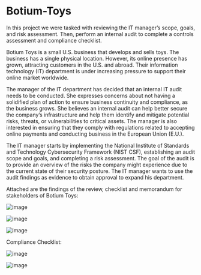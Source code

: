 # Botium-Toys
In this project we were tasked with reviewing the IT manager’s scope, goals, and risk assessment. Then, perform an internal audit to complete a controls assessment and compliance checklist.

Botium Toys is a small U.S. business that develops and sells toys. The business has a single physical location. However, its online presence has grown, attracting customers in the U.S. and abroad. Their information technology (IT) department is under increasing pressure to support their online market worldwide. 

The manager of the IT department has decided that an internal IT audit needs to be conducted. She expresses concerns about not having a solidified plan of action to ensure business continuity and compliance, as the business grows. She believes an internal audit can help better secure the company’s infrastructure and help them identify and mitigate potential risks, threats, or vulnerabilities to critical assets. The manager is also interested in ensuring that they comply with regulations related to accepting online payments and conducting business in the European Union (E.U.).   

The IT manager starts by implementing the National Institute of Standards and Technology Cybersecurity Framework (NIST CSF), establishing an audit scope and goals, and completing a risk assessment. The goal of the audit is to provide an overview of the risks the company might experience due to the current state of their security posture. The IT manager wants to use the audit findings as evidence to obtain approval to expand his department. 

Attached are the findings of the review, checklist and memorandum for stakeholders of Botium Toys: 

![image](https://github.com/MarcoSantibanez/Botium-Toys/assets/138132151/02ba1bed-6acf-464d-8a2b-2a23801ad251)

![image](https://github.com/MarcoSantibanez/Botium-Toys/assets/138132151/e5201a54-b2ce-438a-8924-b58c606b7af7)

![image](https://github.com/MarcoSantibanez/Botium-Toys/assets/138132151/7a2fb7b0-3d3e-41dd-a28c-440b92332625)


Compliance Checklist:

![image](https://github.com/MarcoSantibanez/Botium-Toys/assets/138132151/d4f5deaf-1dc5-4826-9c43-c9bea77fdab0)

![image](https://github.com/MarcoSantibanez/Botium-Toys/assets/138132151/40215ecb-3225-4b59-8af2-d3a59e0d96f2)



